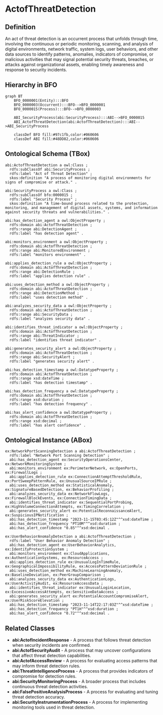 # ActofThreatDetection

## Definition
An act of threat detection is an occurrent process that unfolds through time, involving the continuous or periodic monitoring, scanning, and analysis of digital environments, network traffic, system logs, user behaviors, and other data sources to identify patterns, anomalies, indicators of compromise, or malicious activities that may signal potential security threats, breaches, or attacks against organizational assets, enabling timely awareness and response to security incidents.

## Hierarchy in BFO
```mermaid
graph BT
    BFO_0000001(Entity):::BFO
    BFO_0000003(Occurrent):::BFO-->BFO_0000001
    BFO_0000015(Process):::BFO-->BFO_0000003
    
    ABI_SecurityProcess(abi:SecurityProcess):::ABI-->BFO_0000015
    ABI_ActofThreatDetection(abi:ActofThreatDetection):::ABI-->ABI_SecurityProcess
    
    classDef BFO fill:#97c1fb,color:#060606
    classDef ABI fill:#48DD82,color:#060606
```

## Ontological Schema (TBox)
```turtle
abi:ActofThreatDetection a owl:Class ;
  rdfs:subClassOf abi:SecurityProcess ;
  rdfs:label "Act of Threat Detection" ;
  skos:definition "A process of monitoring digital environments for signs of compromise or attack." .

abi:SecurityProcess a owl:Class ;
  rdfs:subClassOf bfo:0000015 ;
  rdfs:label "Security Process" ;
  skos:definition "A time-bound process related to the protection, monitoring, and management of digital assets, systems, and information against security threats and vulnerabilities." .

abi:has_detection_agent a owl:ObjectProperty ;
  rdfs:domain abi:ActofThreatDetection ;
  rdfs:range abi:DetectionAgent ;
  rdfs:label "has detection agent" .

abi:monitors_environment a owl:ObjectProperty ;
  rdfs:domain abi:ActofThreatDetection ;
  rdfs:range abi:MonitoredEnvironment ;
  rdfs:label "monitors environment" .

abi:applies_detection_rule a owl:ObjectProperty ;
  rdfs:domain abi:ActofThreatDetection ;
  rdfs:range abi:DetectionRule ;
  rdfs:label "applies detection rule" .

abi:uses_detection_method a owl:ObjectProperty ;
  rdfs:domain abi:ActofThreatDetection ;
  rdfs:range abi:DetectionMethod ;
  rdfs:label "uses detection method" .

abi:analyzes_security_data a owl:ObjectProperty ;
  rdfs:domain abi:ActofThreatDetection ;
  rdfs:range abi:SecurityData ;
  rdfs:label "analyzes security data" .

abi:identifies_threat_indicator a owl:ObjectProperty ;
  rdfs:domain abi:ActofThreatDetection ;
  rdfs:range abi:ThreatIndicator ;
  rdfs:label "identifies threat indicator" .

abi:generates_security_alert a owl:ObjectProperty ;
  rdfs:domain abi:ActofThreatDetection ;
  rdfs:range abi:SecurityAlert ;
  rdfs:label "generates security alert" .

abi:has_detection_timestamp a owl:DatatypeProperty ;
  rdfs:domain abi:ActofThreatDetection ;
  rdfs:range xsd:dateTime ;
  rdfs:label "has detection timestamp" .

abi:has_detection_frequency a owl:DatatypeProperty ;
  rdfs:domain abi:ActofThreatDetection ;
  rdfs:range xsd:duration ;
  rdfs:label "has detection frequency" .

abi:has_alert_confidence a owl:DatatypeProperty ;
  rdfs:domain abi:ActofThreatDetection ;
  rdfs:range xsd:decimal ;
  rdfs:label "has alert confidence" .
```

## Ontological Instance (ABox)
```turtle
ex:NetworkPortScanningDetection a abi:ActofThreatDetection ;
  rdfs:label "Network Port Scanning Detection" ;
  abi:has_detection_agent ex:SecurityOperationsCenter, ex:NetworkMonitoringSystem ;
  abi:monitors_environment ex:PerimeterNetwork, ex:OpenPorts, ex:FirewallLogs ;
  abi:applies_detection_rule ex:ConnectionAttemptThresholdRule, ex:PortSweepPatternRule, ex:UnusualSourceIPRule ;
  abi:uses_detection_method ex:StatisticalAnomaly, ex:SignatureBasedDetection, ex:BehaviorProfiling ;
  abi:analyzes_security_data ex:NetworkFlowLogs, ex:FirewallBlockEvents, ex:ConnectionTimingData ;
  abi:identifies_threat_indicator ex:SequentialPortProbing, ex:HighVolumeConnectionAttempts, ex:TimingCorrelation ;
  abi:generates_security_alert ex:PotentialReconnaissanceAlert, ex:SuspiciousIPNotification ;
  abi:has_detection_timestamp "2023-11-15T03:45:12Z"^^xsd:dateTime ;
  abi:has_detection_frequency "PT10M"^^xsd:duration ;
  abi:has_alert_confidence "0.85"^^xsd:decimal .

ex:UserBehaviorAnomalyDetection a abi:ActofThreatDetection ;
  rdfs:label "User Behavior Anomaly Detection" ;
  abi:has_detection_agent ex:UserBehaviorAnalytics, ex:IdentityProtectionSystem ;
  abi:monitors_environment ex:CloudApplications, ex:AuthenticationSystems, ex:ResourceAccess ;
  abi:applies_detection_rule ex:UnusualLogInTimeRule, ex:GeographicalImpossibilityRule, ex:AccessPatternDeviationRule ;
  abi:uses_detection_method ex:MachineLearningAnomaly, ex:BaselineDeviation, ex:PeerGroupComparison ;
  abi:analyzes_security_data ex:AuthenticationLogs, ex:UserActivityAudit, ex:ResourceAccessData ;
  abi:identifies_threat_indicator ex:UnusualLoginLocation, ex:ExcessiveAccessAttempts, ex:SensitiveDataAccess ;
  abi:generates_security_alert ex:PotentialAccountCompromiseAlert, ex:UserRiskScoreElevation ;
  abi:has_detection_timestamp "2023-11-14T22:17:03Z"^^xsd:dateTime ;
  abi:has_detection_frequency "PT1H"^^xsd:duration ;
  abi:has_alert_confidence "0.72"^^xsd:decimal .
```

## Related Classes
- **abi:ActofIncidentResponse** - A process that follows threat detection when security incidents are confirmed.
- **abi:ActofSecurityAudit** - A process that may uncover configurations that affect threat detection capabilities.
- **abi:ActofAccessReview** - A process for evaluating access patterns that may inform threat detection rules.
- **abi:ThreatIntelligenceProcess** - A process that provides indicators of compromise for detection rules.
- **abi:SecurityMonitoringProcess** - A broader process that includes continuous threat detection activities.
- **abi:FalsePositiveAnalysisProcess** - A process for evaluating and tuning threat detection accuracy.
- **abi:SecurityInstrumentationProcess** - A process for implementing monitoring tools used in threat detection. 